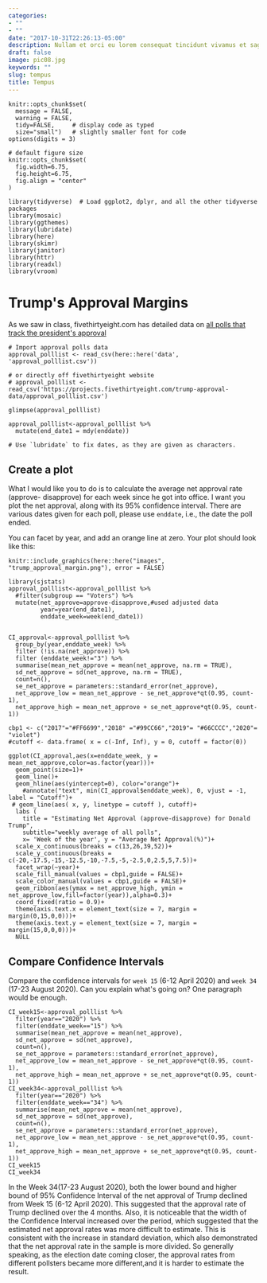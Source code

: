 ```yaml
---
categories:
- ""
- ""
date: "2017-10-31T22:26:13-05:00"
description: Nullam et orci eu lorem consequat tincidunt vivamus et sagittis magna sed nunc rhoncus condimentum sem. In efficitur ligula tate urna. Maecenas massa sed magna lacinia magna pellentesque lorem ipsum dolor. Nullam et orci eu lorem consequat tincidunt. Vivamus et sagittis tempus.
draft: false
image: pic08.jpg
keywords: ""
slug: tempus
title: Tempus
---
```


```{r, setup, include=FALSE}
knitr::opts_chunk$set(
  message = FALSE, 
  warning = FALSE, 
  tidy=FALSE,     # display code as typed
  size="small")   # slightly smaller font for code
options(digits = 3)

# default figure size
knitr::opts_chunk$set(
  fig.width=6.75, 
  fig.height=6.75,
  fig.align = "center"
)
```


```{r load-libraries, include=FALSE}
library(tidyverse)  # Load ggplot2, dplyr, and all the other tidyverse packages
library(mosaic)
library(ggthemes)
library(lubridate)
library(here)
library(skimr)
library(janitor)
library(httr)
library(readxl)
library(vroom)
```

# Trump's Approval Margins

As we saw in class, fivethirtyeight.com has detailed data on [all polls that track the president's approval ](https://projects.fivethirtyeight.com/trump-approval-ratings)

```{r, cache=TRUE,warnings= FALSE, message=FALSE}
# Import approval polls data
approval_polllist <- read_csv(here::here('data', 'approval_polllist.csv'))

# or directly off fivethirtyeight website
# approval_polllist <- read_csv('https://projects.fivethirtyeight.com/trump-approval-data/approval_polllist.csv') 

glimpse(approval_polllist)

approval_polllist<-approval_polllist %>% 
  mutate(end_date1 = mdy(enddate))

# Use `lubridate` to fix dates, as they are given as characters.
```

## Create a plot

What I would like you to do is to calculate the average net approval rate (approve- disapprove) for each week since he got into office. I want you plot the net approval, along with its 95% confidence interval. There are various dates given for each poll, please use `enddate`, i.e., the date the poll ended.


You can facet by year, and add an orange line at zero. Your plot should look like this:

```{r trump_margins, echo=FALSE, out.width="100%",warnings= FALSE, message=FALSE}
knitr::include_graphics(here::here("images", "trump_approval_margin.png"), error = FALSE)
```
```{r}
library(sjstats)
approval_polllist<-approval_polllist %>% 
  #filter(subgroup == "Voters") %>% 
  mutate(net_approve=approve-disapprove,#used adjusted data
         year=year(end_date1),
         enddate_week=week(end_date1))


CI_approval<-approval_polllist %>%
  group_by(year,enddate_week) %>%
  filter (!is.na(net_approve)) %>% 
  filter (enddate_week!="3") %>% 
  summarise(mean_net_approve = mean(net_approve, na.rm = TRUE),
  sd_net_approve = sd(net_approve, na.rm = TRUE),
  count=n(),
  se_net_approve = parameters::standard_error(net_approve),
  net_approve_low = mean_net_approve - se_net_approve*qt(0.95, count-1),
  net_approve_high = mean_net_approve + se_net_approve*qt(0.95, count-1))

cbp1 <- c("2017"="#FF6699","2018" ="#99CC66","2019"= "#66CCCC","2020"= "violet")
#cutoff <- data.frame( x = c(-Inf, Inf), y = 0, cutoff = factor(0))

ggplot(CI_approval,aes(x=enddate_week, y = mean_net_approve,color=as.factor(year)))+
  geom_point(size=1)+
  geom_line()+
  geom_hline(aes(yintercept=0), color="orange")+
    #annotate("text", min(CI_approval$enddate_week), 0, vjust = -1, label = "Cutoff")+
 # geom_line(aes( x, y, linetype = cutoff ), cutoff)+
  labs (
    title = "Estimating Net Approval (approve-disapprove) for Donald Trump",
    subtitle="weekly average of all polls",
    x= 'Week of the year', y = "Average Net Approval(%)")+
  scale_x_continuous(breaks = c(13,26,39,52))+
  scale_y_continuous(breaks = c(-20,-17.5,-15,-12.5,-10,-7.5,-5,-2.5,0,2.5,5,7.5))+
  facet_wrap(~year)+
  scale_fill_manual(values = cbp1,guide = FALSE)+
  scale_color_manual(values = cbp1,guide = FALSE)+
  geom_ribbon(aes(ymax = net_approve_high, ymin = net_approve_low,fill=factor(year)),alpha=0.3)+
  coord_fixed(ratio = 0.9)+
  theme(axis.text.x = element_text(size = 7, margin = margin(0,15,0,0)))+
  theme(axis.text.y = element_text(size = 7, margin = margin(15,0,0,0)))+
  NULL
```


## Compare Confidence Intervals

Compare the confidence intervals for `week 15` (6-12 April 2020) and `week 34` (17-23 August 2020). Can you explain what's going on? One paragraph would be enough.
```{r Compare Confidence Intervals, warnings= FALSE, message=FALSE}
CI_week15<-approval_polllist %>%
  filter(year=="2020") %>%
  filter(enddate_week=="15") %>%
  summarise(mean_net_approve = mean(net_approve),
  sd_net_approve = sd(net_approve),
  count=n(),
  se_net_approve = parameters::standard_error(net_approve),
  net_approve_low = mean_net_approve - se_net_approve*qt(0.95, count-1),
  net_approve_high = mean_net_approve + se_net_approve*qt(0.95, count-1))
CI_week34<-approval_polllist %>%
  filter(year=="2020") %>%
  filter(enddate_week=="34") %>%
  summarise(mean_net_approve = mean(net_approve),
  sd_net_approve = sd(net_approve),
  count=n(),
  se_net_approve = parameters::standard_error(net_approve),
  net_approve_low = mean_net_approve - se_net_approve*qt(0.95, count-1),
  net_approve_high = mean_net_approve + se_net_approve*qt(0.95, count-1))
CI_week15
CI_week34
```

In the Week 34(17-23 August 2020), both the lower bound and higher bound of 95% Confidence Interval of the net approval of Trump declined from Week 15 (6-12 April 2020). This suggested that the approval rate of Trump declined over the 4 months. Also, it is noticeable that the width of the Confidence Interval increased over the period, which suggested that the estimated net approval rates was more difficult to estimate. This is consistent with the increase in standard deviation, which also demonstrated that the net approval rate in the sample is more divided. So generally speaking, as the election date coming closer, the approval rates from different pollsters became more different,and it is harder to estimate the result.
